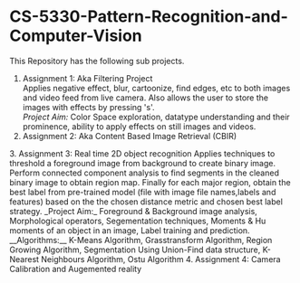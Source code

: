 # CS-5330-Pattern-Recognition-and-Computer-Vision

This Repository has the following sub projects. 
1. Assignment 1: Aka Filtering Project    
Applies negative effect, blur, cartoonize, find edges,  etc to both images and video feed from live camera. Also allows the user to store the images with effects by pressing 's'.     
_Project Aim:_ Color Space exploration, datatype understanding and their prominence, ability to apply effects on still images and videos.     
2. Assignment 2: Aka Content Based Image Retrieval (CBIR)     
<To be updated>
3. Assignment 3: Real time 2D object recognition
Applies techniques to threshold a foreground image from background to create binary image. Perform connected component analysis to find segments in the cleaned binary image to obtain region map. Finally for each major region, obtain the best label from pre-trained model (file with image file names,labels and features) based on the the chosen distance metric and chosen best label strategy.
_Project Aim:_ Foreground & Background image analysis, Morphological operators, Segementation techniques, Moments & Hu moments of an object in an image, Label training and prediction. 
__Algorithms:__ K-Means Algorithm, Grasstransform Algorithm, Region Growing Algorithm, Segmentation Using Union-Find data structure, K-Nearest Neighbours Algorithm, Ostu Algorithm
4. Assignment 4: Camera Calibration and Augemented reality
<To be updated> 
